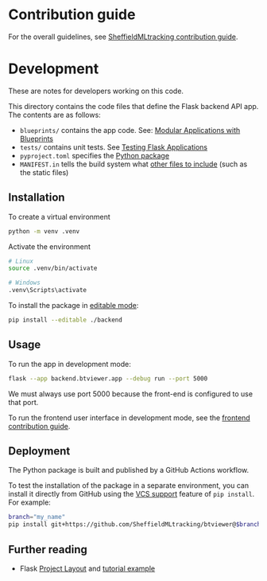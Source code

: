 # Contribution guide

For the overall guidelines, see [SheffieldMLtracking contribution guide](https://github.com/SheffieldMLtracking/.github/blob/main/CONTRIBUTING.md).

# Development

These are notes for developers working on this code.

This directory contains the code files that define the Flask backend API app. The contents are as follows:

- `blueprints/` contains the app code. See: [Modular Applications with Blueprints](https://flask.palletsprojects.com/en/2.3.x/blueprints/)
- `tests/`  contains unit tests. See [Testing Flask Applications](https://flask.palletsprojects.com/en/3.0.x/testing/)
- `pyproject.toml` specifies the [Python package](https://packaging.python.org/)
- `MANIFEST.in` tells the build system what [other files to include](https://setuptools.pypa.io/en/latest/userguide/miscellaneous.html#controlling-files-in-the-distribution) (such as the static files)

## Installation

To create a virtual environment

```bash
python -m venv .venv
```

Activate the environment

```bash
# Linux
source .venv/bin/activate

# Windows
.venv\Scripts\activate
```

To install the package in [editable mode](https://pip.pypa.io/en/stable/topics/local-project-installs/#editable-installs):

```bash
pip install --editable ./backend
```

## Usage

To run the app in development mode:

```bash
flask --app backend.btviewer.app --debug run --port 5000
```

We must always use port 5000 because the front-end is configured to use that port.

To run the frontend user interface in development mode, see the [frontend contribution guide](../frontend/CONTRIBUTING.md).

## Deployment

The Python package is built and published by a GitHub Actions workflow.

To test the installation of the package in a separate environment, you can install it directly from GitHub using the [VCS support](https://pip.pypa.io/en/stable/topics/vcs-support/) feature of `pip install`. For example:

```bash
branch="my_name"
pip install git+https://github.com/SheffieldMLtracking/btviewer@$branch#subdirectory=backend
```



## Further reading

- Flask [Project Layout](https://flask.palletsprojects.com/en/2.3.x/tutorial/layout/) and [tutorial example](https://github.com/pallets/flask/tree/3.0.2/examples/tutorial)